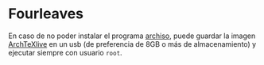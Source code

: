 Fourleaves
==========

En caso de no poder instalar el programa [archiso](https://wiki.archlinux.org/index.php/Archiso), puede guardar la imagen [ArchTeXlive](https://sourceforge.net/projects/archtexlive/) en un usb (de preferencia de 8GB o más de almacenamiento) y ejecutar siempre con usuario `root`.